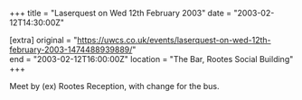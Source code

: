 +++
title = "Laserquest on Wed 12th February 2003"
date = "2003-02-12T14:30:00Z"

[extra]
original = "https://uwcs.co.uk/events/laserquest-on-wed-12th-february-2003-1474488939889/"    
end = "2003-02-12T16:00:00Z"
location = "The Bar, Rootes Social Building"
+++

Meet by (ex) Rootes Reception, with change for the bus.


